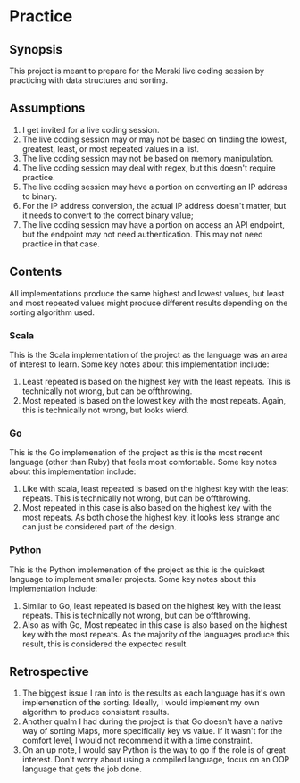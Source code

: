 # Practice

## Synopsis
This project is meant to prepare for the Meraki live coding session by practicing with data structures and sorting.

## Assumptions
1. I get invited for a live coding session.
2. The live coding session may or may not be based on finding the lowest, greatest, least, or most repeated values in a list.
3. The live coding session may not be based on memory manipulation.
4. The live coding session may deal with regex, but this doesn't require practice.
5. The live coding session may have a portion on converting an IP address to binary.
6. For the IP address conversion, the actual IP address doesn't matter, but it needs to convert to the correct binary value;
7. The live coding session may have a portion on access an API endpoint, but the endpoint may not need authentication.  This may not need practice in that case.

## Contents
All implementations produce the same highest and lowest values, but least and most repeated values might produce different results depending on the sorting algorithm used.

### Scala
This is the Scala implementation of the project as the language was an area of interest to learn.  Some key notes about this implementation include:
1. Least repeated is based on the highest key with the least repeats.  This is technically not wrong, but can be offthrowing.
2. Most repeated is based on the lowest key with the most repeats.  Again, this is technically not wrong, but looks wierd.

### Go
This is the Go implemenation of the project as this is the most recent language (other than Ruby) that feels most comfortable.  Some key notes about this implementation include:
1. Like with scala, least repeated is based on the highest key with the least repeats.  This is technically not wrong, but can be offthrowing.
2. Most repeated in this case is also based on the highest key with the most repeats.  As both chose the highest key, it looks less strange and can just be considered part of the design.

### Python
This is the Python implemenation of the project as this is the quickest language to implement smaller projects.  Some key notes about this implementation include:
1. Similar to Go, least repeated is based on the highest key with the least repeats.  This is technically not wrong, but can be offthrowing.
2. Also as with Go, Most repeated in this case is also based on the highest key with the most repeats.  As the majority of the languages produce this result, this is considered the expected result.


## Retrospective
1. The biggest issue I ran into is the results as each language has it's own implemenation of the sorting.  Ideally, I would implement my own algorithm to produce consistent results.
2. Another qualm I had during the project is that Go doesn't have a native way of sorting Maps, more specifically key vs value.  If it wasn't for the comfort level, I would not recommend it with a time constraint.
3. On an up note, I would say Python is the way to go if the role is of great interest.  Don't worry about using a compiled language, focus on an OOP language that gets the job done. 

